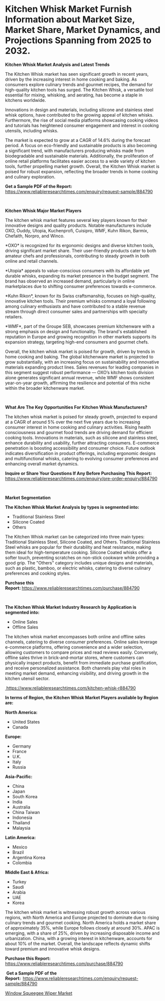 <p><h1>Kitchen Whisk Market Furnish Information about Market Size, Market Share, Market Dynamics, and Projections Spanning from 2025 to 2032.</h1></p><p><strong>Kitchen Whisk Market Analysis and Latest Trends</strong></p>
<p><p>The Kitchen Whisk market has seen significant growth in recent years, driven by the increasing interest in home cooking and baking. As consumers explore culinary trends and gourmet recipes, the demand for high-quality kitchen tools has surged. The Kitchen Whisk, a versatile tool essential for mixing, whisking, and aerating, has become a staple in kitchens worldwide.</p><p>Innovations in design and materials, including silicone and stainless steel whisk options, have contributed to the growing appeal of kitchen whisks. Furthermore, the rise of social media platforms showcasing cooking videos and tutorials has heightened consumer engagement and interest in cooking utensils, including whisks.</p><p>The market is expected to grow at a CAGR of 14.6% during the forecast period. A focus on eco-friendly and sustainable products is also becoming a significant trend, with manufacturers producing whisks made from biodegradable and sustainable materials. Additionally, the proliferation of online retail platforms facilitates easier access to a wide variety of kitchen tools, further propelling market growth. Overall, the Kitchen Whisk market is poised for robust expansion, reflecting the broader trends in home cooking and culinary exploration.</p></p>
<p><strong>Get a Sample PDF of the Report:&nbsp;</strong> <a href="https://www.reliableresearchtimes.com/enquiry/request-sample/884790?utm_campaign=2183&utm_medium=2&utm_source=Github&utm_content=ia&utm_term=05022025&utm_id=kitchen-whisk">https://www.reliableresearchtimes.com/enquiry/request-sample/884790</a></p>
<p>&nbsp;</p>
<p><strong>Kitchen Whisk Major Market Players</strong></p>
<p><p>The kitchen whisk market features several key players known for their innovative designs and quality products. Notable manufacturers include OXO, Ouddy, Utopia, Kuchenprofi, Cuisipro, WMF, Kuhn Rikon, Barmix, Chefaith, Norpro, and Winco. </p><p>*OXO* is recognized for its ergonomic designs and diverse kitchen tools, driving significant market share. Their user-friendly products cater to both amateur chefs and professionals, contributing to steady growth in both online and retail channels. </p><p>*Utopia* appeals to value-conscious consumers with its affordable yet durable whisks, expanding its market presence in the budget segment. The brand has observed an increased demand, particularly in online marketplaces due to shifting consumer preferences towards e-commerce. </p><p>*Kuhn Rikon*, known for its Swiss craftsmanship, focuses on high-quality, innovative kitchen tools. Their premium whisks command a loyal following among culinary enthusiasts and have contributed to a stable revenue stream through direct consumer sales and partnerships with specialty retailers. </p><p>*WMF*, part of the Groupe SEB, showcases premium kitchenware with a strong emphasis on design and functionality. The brand's established reputation in Europe and growing recognition in other markets supports its expansion strategy, targeting high-end consumers and gourmet chefs.</p><p>Overall, the kitchen whisk market is poised for growth, driven by trends in home cooking and baking. The global kitchenware market is projected to grow substantially, with an increasing focus on sustainability and innovative materials expanding product lines. Sales revenues for leading companies in this segment suggest robust performance — OXO’s kitchen tools division alone generates significant annual revenue, while WMF shows consistent year-on-year growth, affirming the resilience and potential of this niche within the broader kitchenware market.</p></p>
<p>&nbsp;</p>
<p><strong>What Are The Key Opportunities For Kitchen Whisk Manufacturers?</strong></p>
<p><p>The kitchen whisk market is poised for steady growth, projected to expand at a CAGR of around 5% over the next five years due to increasing consumer interest in home cooking and culinary activities. Rising health consciousness and gourmet food trends are driving demand for efficient cooking tools. Innovations in materials, such as silicone and stainless steel, enhance durability and usability, further attracting consumers. E-commerce penetration is boosting accessibility and consumer choice. Future outlook indicates diversification in product offerings, including ergonomic designs and multifunctional whisks, catering to evolving consumer preferences and enhancing overall market dynamics.</p></p>
<p><strong>Inquire or Share Your Questions If Any Before Purchasing This Report:</strong> <a href="https://www.reliableresearchtimes.com/enquiry/pre-order-enquiry/884790?utm_campaign=2183&utm_medium=2&utm_source=Github&utm_content=ia&utm_term=05022025&utm_id=kitchen-whisk">https://www.reliableresearchtimes.com/enquiry/pre-order-enquiry/884790</a></p>
<p>&nbsp;</p>
<p><strong>Market Segmentation</strong></p>
<p><strong>The Kitchen Whisk Market Analysis by types is segmented into:</strong></p>
<p><ul><li>Traditional Stainless Steel</li><li>Silicone Coated</li><li>Others</li></ul></p>
<p><p>The Kitchen Whisk market can be categorized into three main types: Traditional Stainless Steel, Silicone Coated, and Others. Traditional Stainless Steel whisks are popular for their durability and heat resistance, making them ideal for high-temperature cooking. Silicone Coated whisks offer a softer touch, preventing scratches on non-stick cookware while providing a good grip. The "Others" category includes unique designs and materials, such as plastic, bamboo, or electric whisks, catering to diverse culinary preferences and cooking styles.</p></p>
<p><strong>Purchase this Report:&nbsp;</strong><a href="https://www.reliableresearchtimes.com/purchase/884790?utm_campaign=2183&utm_medium=2&utm_source=Github&utm_content=ia&utm_term=05022025&utm_id=kitchen-whisk">https://www.reliableresearchtimes.com/purchase/884790</a></p>
<p>&nbsp;</p>
<p><strong>The Kitchen Whisk Market Industry Research by Application is segmented into:</strong></p>
<p><ul><li>Online Sales</li><li>Offline Sales</li></ul></p>
<p><p>The kitchen whisk market encompasses both online and offline sales channels, catering to diverse consumer preferences. Online sales leverage e-commerce platforms, offering convenience and a wider selection, allowing customers to compare prices and read reviews easily. Conversely, offline sales thrive in brick-and-mortar stores, where customers can physically inspect products, benefit from immediate purchase gratification, and receive personalized assistance. Both channels play vital roles in meeting market demand, enhancing visibility, and driving growth in the kitchen utensil sector.</p></p>
<p><a href="https://www.reliableresearchtimes.com/kitchen-whisk-r884790?utm_campaign=2183&utm_medium=2&utm_source=Github&utm_content=ia&utm_term=05022025&utm_id=kitchen-whisk">&nbsp;https://www.reliableresearchtimes.com/kitchen-whisk-r884790</a></p>
<p><strong>In terms of Region, the Kitchen Whisk Market Players available by Region are:</strong></p>
<p>
    <p> <strong> North America: </strong>
        <ul>
            <li>United States</li>
            <li>Canada</li>
        </ul>
        </p> 
    <p> <strong> Europe: </strong>
        <ul>
            <li>Germany</li>
            <li>France</li>
            <li>U.K.</li>
            <li>Italy</li>
            <li>Russia</li>
        </ul>
        </p> 
    <p> <strong> Asia-Pacific: </strong>
        <ul>
            <li>China</li>
            <li>Japan</li>
            <li>South Korea</li>
            <li>India</li>
            <li>Australia</li>
            <li>China Taiwan</li>
            <li>Indonesia</li>
            <li>Thailand</li>
            <li>Malaysia</li>
        </ul>
        </p> 
    <p> <strong> Latin America: </strong>
        <ul>
            <li>Mexico</li>
            <li>Brazil</li>
            <li>Argentina Korea</li>
            <li>Colombia</li>
        </ul>
        </p> 
    <p> <strong> Middle East & Africa: </strong>
        <ul>
            <li>Turkey</li>
            <li>Saudi</li>
            <li>Arabia</li>
            <li>UAE</li>
            <li>Korea</li>
        </ul>
    </p>
    </p>
<p><p>The kitchen whisk market is witnessing robust growth across various regions, with North America and Europe projected to dominate due to rising culinary trends and gourmet cooking. North America holds a market share of approximately 35%, while Europe follows closely at around 30%. APAC is emerging, with a share of 25%, driven by increasing disposable income and urbanization. China, with a growing interest in kitchenware, accounts for about 10% of the market. Overall, the landscape reflects dynamic shifts toward premium and innovative whisk designs.</p></p>
<p><strong>Purchase this Report: </strong><a href="https://www.reliableresearchtimes.com/purchase/884790?utm_campaign=2183&utm_medium=2&utm_source=Github&utm_content=ia&utm_term=05022025&utm_id=kitchen-whisk">https://www.reliableresearchtimes.com/purchase/884790</a></p>
<p>&nbsp;<strong>Get a Sample PDF of the Report:&nbsp;&nbsp;</strong><a href="https://www.reliableresearchtimes.com/enquiry/request-sample/884790?utm_campaign=2183&utm_medium=2&utm_source=Github&utm_content=ia&utm_term=05022025&utm_id=kitchen-whisk">https://www.reliableresearchtimes.com/enquiry/request-sample/884790</a></p>
<p><strong></strong></p>
<p><p><a href="https://github.com/SanjidaKhan901/Market-Research-Report-List-1/blob/main/window-squeegee-wiper-market.md?utm_campaign=2183&utm_medium=2&utm_source=Github&utm_content=ia&utm_term=05022025&utm_id=kitchen-whisk">Window Squeegee Wiper Market</a></p></p>